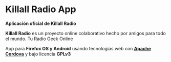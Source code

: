 # Killall Radio App

**Aplicación oficial de Killall Radio**

**Killall Radio** es un proyecto online colaborativo hecho por amigos para todo el mundo. Tu Radio Geek Online

App para **Firefox OS y Android** usando tecnologias web con [**Apache Cordova**](http://cordova.apache.org/) y bajo licencia **GPLv3**
